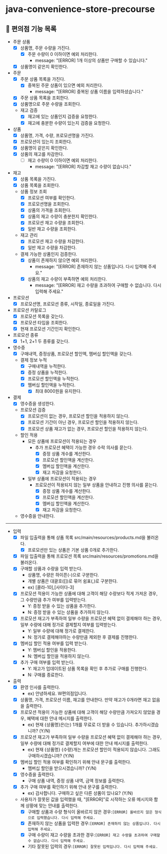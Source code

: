 # java-convenience-store-precourse

## 🏪 편의점 기능 목록

- 주문 상품
    - [x] 상품명, 주문 수량을 가진다.
        - [x] 주문 수량이 0 이하이면 예외 처리한다.
            - message: "[ERROR] 1개 이상의 상품만 구매할 수 있습니다."
    - [x] 상품명이 같은지 확인한다.

- 주문
    - [x] 주문 상품 목록을 가진다.
        - [x] 중복된 주문 상품이 있으면 예외 처리한다.
            - message: "[ERROR] 중복된 상품 이름을 입력하셨습니다."
    - [x] 주문 상품 목록을 조회한다.
    - [x] 상품명으로 주문 수량을 조회한다.
    - 재고 검증
        - [x] 재고에 있는 상품인지 검증을 요청한다.
        - [x] 재고에 충분한 수량이 있는지 검증을 요청한다.

- 상품
    - [x] 상품명, 가격, 수량, 프로모션명을 가진다.
    - [x] 프로모션이 있는지 조회한다.
    - [x] 상품명이 같은지 확인한다.
    - [x] 상품의 재고를 차감한다.
        - [ ] 재고 수량이 0 이하이면 예외 처리한다.
            - message: "[ERROR] 차감할 재고 수량이 없습니다."

- 재고
    - [x] 상품 목록을 가진다.
    - [x] 상품 목록을 조회한다.
    - 상품 정보 조회
        - [x] 프로모션 여부를 확인한다.
        - [x] 프로모션명을 조회한다.
        - [x] 상품의 가격을 조회한다.
        - [x] 상품의 재고 수량이 충분한지 확인한다.
        - [x] 프로모션 재고 수량을 조회한다.
        - [x] 일반 재고 수량을 조회한다.
    - 재고 관리
        - [x] 프로모션 재고 수량을 차감한다.
        - [x] 일반 재고 수량을 차감한다.
    - 결제 가능한 상품인지 검증한다.
        - [x] 상품이 존재하지 않으면 예외 처리한다.
            - message: "[ERROR] 존재하지 않는 상품입니다. 다시 입력해 주세요."
        - [x] 상품의 재고 수량이 부족하면 예외 처리한다.
            - message: "[ERROR] 재고 수량을 초과하여 구매할 수 없습니다. 다시 입력해 주세요."

- 프로모션
    - [x] 프로모션명, 프로모션 종류, 시작일, 종료일을 가진다.

- 프로모션 카탈로그
    - [x] 프로모션 목록을 갖는다.
    - [x] 프로모션 타입을 조회한다.
    - [x] 현재 프로모션 기간인지 확인한다.

- 프로모션 종류
    - [x] 1+1, 2+1 두 종류를 갖는다.

- 영수증
    - [x] 구매내역, 증정상품, 프로모션 할인액, 멤버십 할인액을 갖는다.
    - 결제 정보 누적
        - [x] 구매내역을 누적한다.
        - [x] 증정 상품을 누적한다.
        - [x] 프로모션 할인액을 누적한다.
        - [x] 멤버십 할인액을 누적한다.
            - [x] 최대 8000원을 유지한다.

- 결제
    - [x] 영수증을 생성한다.
    - 프로모션 검증
        - [x] 프로모션이 없는 경우, 프로모션 할인을 적용하지 않는다.
        - [x] 프로모션 기간이 아닌 경우, 프로모션 할인을 적용하지 않는다.
        - [x] 프로모션 상품 재고가 없는 경우, 프로모션 할인을 적용하지 않는다.
    - 할인 적용
        - 모든 상품에 프로모션이 적용되는 경우
            - 추가 프로모션 혜택이 가능한 경우 수락 의사를 묻는다.
                - [x] 증정 상품 개수를 계산한다.
                - [x] 프로모션 할인액을 계산한다.
                - [x] 멤버십 할인액을 계산한다.
                - [x] 재고 차감을 요청한다.
        - 일부 상품에 프로모션이 적용되는 경우
            - 프로모션이 적용되지 않는 일부 상품을 안내하고 진행 의사를 묻는다.
                - [x] 증정 상품 개수를 계산한다.
                - [x] 프로모션 할인액을 계산한다.
                - [x] 멤버십 할인액을 계산한다.
                - [x] 재고 차감을 요청한다.
    - 영수증을 안내한다.

---

- 입력
    - [x] 파일 입출력을 통해 상품 목록 src/main/resources/products.md을 불러온다.
        - [x] 프로모션만 있는 상품은 기본 상품 0개로 추가한다.
    - [x] 파일 입출력을 통해 프로모션 목록 src/main/resources/promotions.md을 불러온다.
    - [x] 구매할 상품과 수량을 입력 받는다.
        - 상품명, 수량은 하이픈(-)으로 구분한다.
        - 개별 상품은 대괄호([])로 묶어 쉼표(,)로 구분한다.
        - ex) [콜라-10],[사이다-3]
    - [x] 프로모션 적용이 가능한 상품에 대해 고객이 해당 수량보다 적게 가져온 경우, 그 수량만큼 추가 여부를 입력받는다.
        - Y: 증정 받을 수 있는 상품을 추가한다.
        - N: 증정 받을 수 있는 상품을 추가하지 않는다.
    - [x] 프로모션 재고가 부족하여 일부 수량을 프로모션 혜택 없이 결제해야 하는 경우, 일부 수량에 대해 정가로 결제할지 여부를 입력받는다.
        - Y: 일부 수량에 대해 정가로 결제한다.
        - N: 정가로 결제해야하는 수량만큼 제외한 후 결제를 진행한다.
    - [x] 멤버십 할인 적용 여부를 입력 받는다.
        - Y: 멤버십 할인을 적용한다.
        - N: 멤버십 할인을 적용하지 않는다.
    - [x] 추가 구매 여부를 입력 받는다.
        - Y: 재고가 업데이트된 상품 목록을 확인 후 추가로 구매를 진행한다.
        - N: 구매를 종료한다.

- 출력
    - [x] 환영 인사를 출력한다.
        - ex) 안녕하세요. W편의점입니다.
    - [x] 상품명, 가격, 프로모션 이름, 재고를 안내한다. 만약 재고가 0개라면 재고 없음을 출력한다.
    - [x] 프로모션 적용이 가능한 상품에 대해 고객이 해당 수량만큼 가져오지 않았을 경우, 혜택에 대한 안내 메시지를 출력한다.
        - ex) 현재 {상품명}은(는) 1개를 무료로 더 받을 수 있습니다. 추가하시겠습니까? (Y/N)
    - [x] 프로모션 재고가 부족하여 일부 수량을 프로모션 혜택 없이 결제해야 하는 경우, 일부 수량에 대해 정가로 결제할지 여부에 대한 안내 메시지를 출력한다.
        - ex) 현재 {상품명} {수량}개는 프로모션 할인이 적용되지 않습니다. 그래도 구매하시겠습니까? (Y/N)
    - [x] 멤버십 할인 적용 여부를 확인하기 위해 안내 문구를 출력한다.
        - 멤버십 할인을 받으시겠습니까? (Y/N)
    - [x] 영수증을 출력한다.
        - 구매 상품 내역, 증정 상품 내역, 금액 정보를 출력한다.
    - [x] 추가 구매 여부를 확인하기 위해 안내 문구를 출력한다.
        - ex) 감사합니다. 구매하고 싶은 다른 상품이 있나요? (Y/N)
    - 사용자가 잘못된 값을 입력했을 때, "[ERROR]"로 시작하는 오류 메시지와 함께 상황에 맞는 안내를 출력한다.
        - [x] 구매할 상품과 수량 형식이 올바르지 않은 경우:`[ERROR] 올바르지 않은 형식으로 입력했습니다. 다시 입력해 주세요.`
        - [x] 존재하지 않는 상품을 입력한 경우:`[ERROR] 존재하지 않는 상품입니다. 다시 입력해 주세요.`
        - [x] 구매 수량이 재고 수량을 초과한 경우:`[ERROR] 재고 수량을 초과하여 구매할 수 없습니다. 다시 입력해 주세요.`
        - 기타 잘못된 입력의 경우:`[ERROR] 잘못된 입력입니다. 다시 입력해 주세요.`
